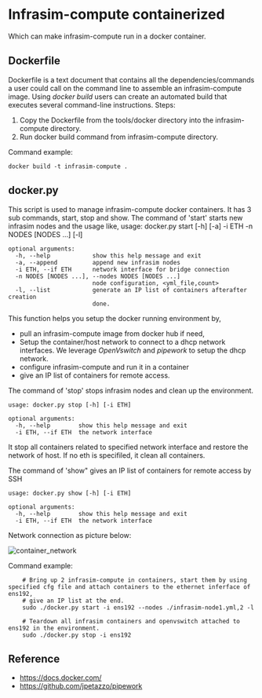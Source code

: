 # Infrasim-compute containerized
Which can make infrasim-compute run in a docker container.

## Dockerfile
Dockerfile is a text document that contains all the dependencies/commands a user
could call on the command line to assemble an infrasim-compute image. Using *docker build*
users can create an automated build that executes several command-line instructions.
Steps:
1. Copy the Dockerfile from the tools/docker directory into the infrasim-compute directory.
2. Run docker build command from infrasim-compute directory.

Command example:

    docker build -t infrasim-compute .

## docker.py
This script is used to manage infrasim-compute docker containers. It has 3 sub commands, start, stop and show.
The command of 'start' starts new infrasim nodes and the usage like,
    usage: docker.py start [-h] [-a] -i ETH -n NODES [NODES ...] [-l]

    optional arguments:
      -h, --help            show this help message and exit
      -a, --append          append new infrasim nodes
      -i ETH, --if ETH      network interface for bridge connection
      -n NODES [NODES ...], --nodes NODES [NODES ...]
                            node configuration, <yml_file,count>
      -l, --list            generate an IP list of containers afterafter creation
                            done. 

This function helps you setup the docker running environment by,
 * pull an infrasim-compute image from docker hub if need,
 * Setup the container/host network to connect to a dhcp network interfaces. We leverage
 *OpenVswitch* and *pipework* to setup the dhcp network.
 * configure infrasim-compute and run it in a container
 * give an IP list of containers for remote access.
 
 
                            
The command of 'stop' stops infrasim nodes and clean up the environment.

    usage: docker.py stop [-h] [-i ETH]

    optional arguments:
      -h, --help        show this help message and exit
      -i ETH, --if ETH  the network interface
      
It stop all containers related to specified network interface and restore the network of host. 
If no eth is specifiled, it clean all containers.
                  
The command of 'show" gives an IP list of containers for remote access by SSH

    usage: docker.py show [-h] [-i ETH]

    optional arguments:
      -h, --help        show this help message and exit
      -i ETH, --if ETH  the network interface


Network connection as picture below:

![container_network](https://github.com/InfraSIM/tools/blob/master/docker/Infrasim-compute_container_network.jpg)

Command example:

        # Bring up 2 infrasim-compute in containers, start them by using specified cfg file and attach containers to the ethernet inferface of ens192,
        # give an IP list at the end.
        sudo ./docker.py start -i ens192 --nodes ./infrasim-node1.yml,2 -l

        # Teardown all infrasim containers and openvswitch attached to ens192 in the environment.
        sudo ./docker.py stop -i ens192

## Reference
 - https://docs.docker.com/
 - https://github.com/jpetazzo/pipework





